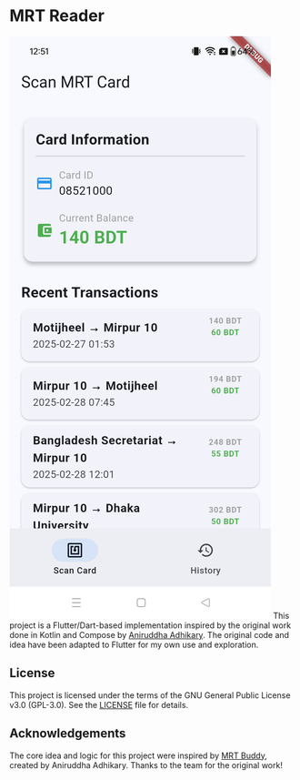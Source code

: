 # MRT Reader
![Screenshot_2025-03-16-12-51-21-06_eb82b154c83aa12c1261fb94d847cad9.jpg](apps/mrt_reader/screenshot/Screenshot_2025-03-16-12-51-21-06_eb82b154c83aa12c1261fb94d847cad9.jpg)
This project is a Flutter/Dart-based implementation inspired by the original work done in Kotlin and Compose by [Aniruddha Adhikary](https://github.com/aniruddha-adhikary/mrt-buddy). The original code and idea have been adapted to Flutter for my own use and exploration.

## License

This project is licensed under the terms of the GNU General Public License v3.0 (GPL-3.0). See the [LICENSE](LICENSE) file for details.

## Acknowledgements

The core idea and logic for this project were inspired by [MRT Buddy](https://github.com/aniruddha-adhikary/mrt-buddy), created by Aniruddha Adhikary. Thanks to the team for the original work!



